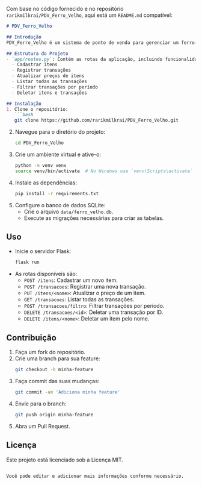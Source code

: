 Com base no código fornecido e no repositório `rarikmilkrai/PDV_Ferro_Velho`, aqui está um `README.md` compatível:

```markdown
# PDV_Ferro_Velho

## Introdução
PDV_Ferro_Velho é um sistema de ponto de venda para gerenciar um ferro-velho. O sistema permite cadastrar itens, registrar transações, atualizar preços de itens e listar transações.

## Estrutura do Projeto
- `app/routes.py`: Contém as rotas da aplicação, incluindo funcionalidades para:
  - Cadastrar itens
  - Registrar transações
  - Atualizar preços de itens
  - Listar todas as transações
  - Filtrar transações por período
  - Deletar itens e transações

## Instalação
1. Clone o repositório:
   ```bash
   git clone https://github.com/rarikmilkrai/PDV_Ferro_Velho.git
   ```
2. Navegue para o diretório do projeto:
   ```bash
   cd PDV_Ferro_Velho
   ```
3. Crie um ambiente virtual e ative-o:
   ```bash
   python -m venv venv
   source venv/bin/activate  # No Windows use `venv\Scripts\activate`
   ```
4. Instale as dependências:
   ```bash
   pip install -r requirements.txt
   ```
5. Configure o banco de dados SQLite:
   - Crie o arquivo `data/ferro_velho.db`.
   - Execute as migrações necessárias para criar as tabelas.

## Uso
- Inicie o servidor Flask:
  ```bash
  flask run
  ```
- As rotas disponíveis são:
  - `POST /itens`: Cadastrar um novo item.
  - `POST /transacoes`: Registrar uma nova transação.
  - `PUT /itens/<nome>`: Atualizar o preço de um item.
  - `GET /transacoes`: Listar todas as transações.
  - `POST /transacoes/filtro`: Filtrar transações por período.
  - `DELETE /transacoes/<id>`: Deletar uma transação por ID.
  - `DELETE /itens/<nome>`: Deletar um item pelo nome.

## Contribuição
1. Faça um fork do repositório.
2. Crie uma branch para sua feature:
   ```bash
   git checkout -b minha-feature
   ```
3. Faça commit das suas mudanças:
   ```bash
   git commit -am 'Adiciona minha feature'
   ```
4. Envie para o branch:
   ```bash
   git push origin minha-feature
   ```
5. Abra um Pull Request.

## Licença
Este projeto está licenciado sob a Licença MIT.
```

Você pode editar e adicionar mais informações conforme necessário.
